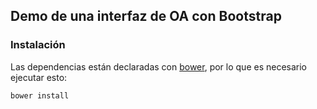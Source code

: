 ## Demo de una interfaz de OA con Bootstrap

### Instalación
Las dependencias están declaradas con [bower](http://bower.io), por lo que es necesario ejecutar esto:
```
bower install
```